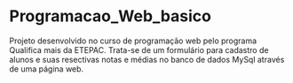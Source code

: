 # Programacao_Web_basico
 Projeto desenvolvido no curso de programação web pelo programa Qualifica mais da ETEPAC. Trata-se de um formulário para cadastro de alunos e suas resectivas notas e médias no banco de dados MySql através de uma página web.
